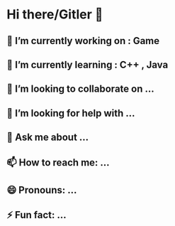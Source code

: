 # Hi there/Gitler 👋



## 🔭 I’m currently working on : Game
## 🌱 I’m currently learning : C++ , Java
## 👯 I’m looking to collaborate on ...
## 🤔 I’m looking for help with ...
## 💬 Ask me about ...
## 📫 How to reach me: ...
## 😄 Pronouns: ...
## ⚡ Fun fact: ...

